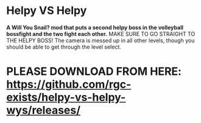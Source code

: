 # Helpy VS Helpy
**A Will You Snail? mod that puts a second helpy boss in the volleyball bossfight and the two fight each other.**
MAKE SURE TO GO STRAIGHT TO THE HELPY BOSS! The camera is messed up in all other levels, though you should be able to get through the level select.
# PLEASE DOWNLOAD FROM HERE: https://github.com/rgc-exists/helpy-vs-helpy-wys/releases/
